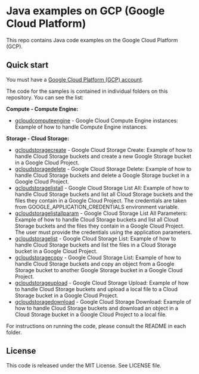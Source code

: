 # Java examples on GCP (Google Cloud Platform)

This repo contains Java code examples on the Google Cloud Platform (GCP).




## Quick start

You must have a [Google Cloud Platform (GCP) account](http://cloud.google.com/).

The code for the samples is contained in individual folders on this repository. You can see the list:

**Compute - Compute Engine:**
* [gcloudcomputeengine](/gcloudcomputeengine) - Google Cloud Compute Engine instances: Example of how to handle Compute Engine instances.

**Storage - Cloud Storage:**
* [gcloudstoragecreate](/gcloudstoragecreate) - Google Cloud Storage Create: Example of how to handle Cloud Storage buckets and
create a new Google Storage bucket in a Google Cloud Project.
* [gcloudstoragedelete](/gcloudstoragedelete) - Google Cloud Storage Delete: Example of how to handle Cloud Storage buckets and
delete a Google Storage bucket in a Google Cloud Project.
* [gcloudstoragelistall](/gcloudstoragelistall) - Google Cloud Storage List All: Example of how to handle Cloud Storage buckets and
list all Cloud Storage buckets and the files they contain in a Google Cloud Project.
The credentials are taken from GOOGLE_APPLICATION_CREDENTIALS environment variable.
* [gcloudstoragelistallparam](/gcloudstoragelistallparam) - Google Cloud Storage List All Parameters: Example of how to handle Cloud Storage buckets and
list all Cloud Storage buckets and the files they contain in a Google Cloud Project.
The user must provide the credentials using the application parameters.
* [gcloudstoragelist](/gcloudstoragelist) - Google Cloud Storage List: Example of how to handle Cloud Storage buckets and
list the files in a Cloud Storage bucket in a Google Cloud Project.
* [gcloudstoragecopy](/gcloudstoragecopy) - Google Cloud Storage List: Example of how to handle Cloud Storage buckets and
copy an object from a Google Storage bucket to another Google Storage bucket in a Google Cloud Project.
* [gcloudstorageupload](/gcloudstorageupload) - Google Cloud Storage Upload: Example of how to handle Cloud Storage buckets and
upload a local file to a Cloud Storage bucket in a Google Cloud Project.
* [gcloudstoragedownload](/gcloudstoragedownload) - Google Cloud Storage Download: Example of how to handle Cloud Storage buckets and
download an object in a Cloud Storage bucket in a Google Cloud Project to a local file.

For instructions on running the code, please consult the README in each folder. 




## License

This code is released under the MIT License. See LICENSE file.